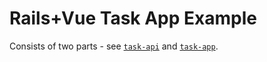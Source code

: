 # Rails+Vue Task App Example

Consists of two parts - see [`task-api`](task-api/) and [`task-app`](task-app).